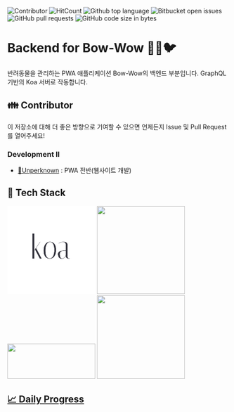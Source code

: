 ![Contributor](https://img.shields.io/badge/contributor-Unperknown,winkpsj0529-blue.svg)
![HitCount](http://hits.dwyl.io/Unperknown/Bow-Wow.svg)
![Github top language](https://img.shields.io/github/languages/top/Unperknown/Bow-Wow)
![Bitbucket open issues](https://img.shields.io/github/issues/Unperknown/Bow-Wow)
![GitHub pull requests](https://img.shields.io/github/issues-pr/Unperknown/Bow-Wow)
![GitHub code size in bytes](https://img.shields.io/github/languages/code-size/Unperknown/Bow-wow)

# Backend for Bow-Wow 🐶🐱🐦

반려동물을 관리하는 PWA 애플리케이션 Bow-Wow의 백엔드 부분입니다. GraphQL 기반의 Koa 서버로 작동합니다.

## 👪 Contributor

이 저장소에 대해 더 좋은 방향으로 기여할 수 있으면 언제든지 Issue 및 Pull Request를 열어주세요!

### Development II

- [🔗Unperknown](https://github.com/Unperknown) : PWA 전반(웹사이트 개발)

## 🔑 Tech Stack

<img src="https://raw.githubusercontent.com/koajs/koa/HEAD/docs/logo.png" width="200" height="200" />
<img src="https://upload.wikimedia.org/wikipedia/commons/thumb/1/17/GraphQL_Logo.svg/1024px-GraphQL_Logo.svg.png" width="200" height="200">
<img src="https://www.nginx.com/wp-content/uploads/2018/08/NGINX-logo-rgb-large.png" width="200" height="80" />
<img src="https://www.docker.com/sites/default/files/d8/2019-07/vertical-logo-monochromatic.png" width="200" height="190">

## [📈 Daily Progress](/doc/daily_progress.md)